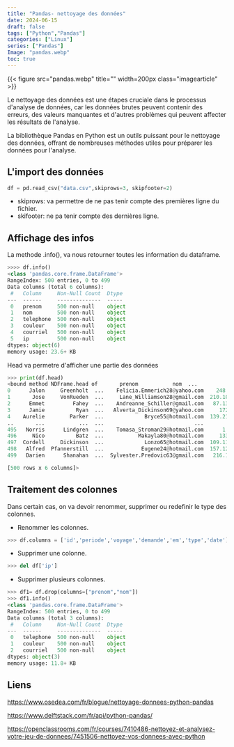 ```yaml
---
title: "Pandas- nettoyage des données"
date: 2024-06-15
draft: false
tags: ["Python","Pandas"]
categories: ["Linux"]
series: ["Pandas"]
Image: "pandas.webp"
toc: true
---
```

{{< figure src="pandas.webp" title="" width=200px class="imagearticle" >}}

Le nettoyage des données est une étapes cruciale dans le processus d'analyse de données, car les données brutes peuvent contenir des erreurs, des valeurs manquantes et d'autres problèmes qui peuvent affecter les résultats de l'analyse.

La bibliothèque Pandas en Python est un outils puissant pour le nettoyage des données, offrant de nombreuses méthodes utiles pour préparer les données pour l'analyse.

## L'import des données 

```python
df = pd.read_csv("data.csv",skiprows=3, skipfooter=2)

```
- skiprows: va permettre de ne pas tenir compte des premières ligne du fichier.
- skifooter: ne pa tenir compte des dernières ligne.


## Affichage des infos 

La methode .info(), va nous retourner toutes les information du dataframe.

```python
>>>> df.info()
<class 'pandas.core.frame.DataFrame'>
RangeIndex: 500 entries, 0 to 499
Data columns (total 6 columns):
 #   Column     Non-Null Count  Dtype 
---  ------     --------------  ----- 
 0   prenom     500 non-null    object
 1   nom        500 non-null    object
 2   telephone  500 non-null    object
 3   couleur    500 non-null    object
 4   courriel   500 non-null    object
 5   ip         500 non-null    object
dtypes: object(6)
memory usage: 23.6+ KB

```
Head va permetre d'afficher une partie des données

```python
>>> print(df.head)
<bound method NDFrame.head of       prenom           nom  ...                        courriel               ip
0      Jalon     Greenholt  ...    Felicia.Emmerich28@yahoo.com    248.90.138.87
1       Jose     VonRueden  ...     Lane_Williamson28@gmail.com  210.108.210.101
2      Emmet         Fahey  ...    Andreanne_Schiller@gmail.com   87.132.186.167
3      Jamie          Ryan  ...   Alverta_Dickinson69@yahoo.com     172.4.34.241
4    Aurelie        Parker  ...             Bryce55@hotmail.com  139.217.236.254
..       ...           ...  ...                             ...              ...
495   Norris      Lindgren  ...    Tomasa_Stroman29@hotmail.com      1.8.192.224
496     Nico          Batz  ...           Makayla80@hotmail.com     133.44.36.27
497  Cordell     Dickinson  ...             Lonzo65@hotmail.com  109.118.198.103
498   Alfred  Pfannerstill  ...            Eugene24@hotmail.com  157.127.101.189
499   Darien      Shanahan  ...  Sylvester.Predovic63@gmail.com   216.106.145.64

[500 rows x 6 columns]>
```


## Traitement des colonnes
Dans certain cas, on va devoir renommer, supprimer ou redefinir le type des colonnes.

- Renommer les colonnes.
```python
>>> df.columns = ['id','periode','voyage','demande','em','type','date']
```

- Supprimer une colonne.

```python
>>> del df['ip']
```
- Supprimer plusieurs colonnes.

```python
>>> df1= df.drop(columns=["prenom","nom"])
>>> df1.info()
<class 'pandas.core.frame.DataFrame'>
RangeIndex: 500 entries, 0 to 499
Data columns (total 3 columns):
 #   Column     Non-Null Count  Dtype 
---  ------     --------------  ----- 
 0   telephone  500 non-null    object
 1   couleur    500 non-null    object
 2   courriel   500 non-null    object
dtypes: object(3)
memory usage: 11.8+ KB

```



## Liens
https://www.osedea.com/fr/blogue/nettoyage-donnees-python-pandas

https://www.delftstack.com/fr/api/python-pandas/

https://openclassrooms.com/fr/courses/7410486-nettoyez-et-analysez-votre-jeu-de-donnees/7451506-nettoyez-vos-donnees-avec-python


